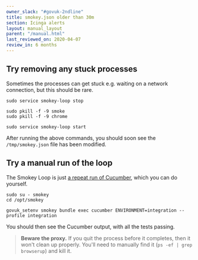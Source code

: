 ```yaml
---
owner_slack: "#govuk-2ndline"
title: smokey.json older than 30m
section: Icinga alerts
layout: manual_layout
parent: "/manual.html"
last_reviewed_on: 2020-04-07
review_in: 6 months
---
```


## Try removing any stuck processes

Sometimes the processes can get stuck e.g. waiting on a network connection, but this should be rare.

```shell
sudo service smokey-loop stop

sudo pkill -f -9 smoke
sudo pkill -f -9 chrome

sudo service smokey-loop start
```

After running the above commands, you should soon see the `/tmp/smokey.json` file has been modified.

## Try a manual run of the loop

The Smokey Loop is just [a repeat run of Cucumber](https://github.com/alphagov/smokey/blob/master/tests_json_output.sh#L27), which you can do yourself.

```shell
sudo su - smokey
cd /opt/smokey

govuk_setenv smokey bundle exec cucumber ENVIRONMENT=integration --profile integration
```

You should then see the Cucumber output, with all the tests passing.

> **Beware the proxy.** If you quit the process before it completes, then it won't clean up properly. You'll need to manually find it (`ps -ef | grep browserup`) and kill it.
